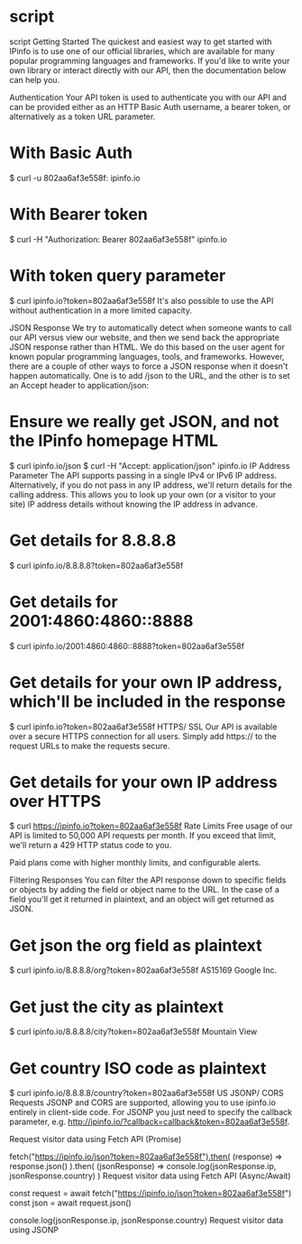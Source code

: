 # script
script
Getting Started
The quickest and easiest way to get started with IPinfo is to use one of our official libraries, which are available for many popular programming languages and frameworks. If you'd like to write your own library or interact directly with our API, then the documentation below can help you.

Authentication
Your API token is used to authenticate you with our API and can be provided either as an HTTP Basic Auth username, a bearer token, or alternatively as a token URL parameter.

# With Basic Auth
$ curl -u 802aa6af3e558f: ipinfo.io

# With Bearer token
$ curl -H "Authorization: Bearer 802aa6af3e558f" ipinfo.io

# With token query parameter
$ curl ipinfo.io?token=802aa6af3e558f
It's also possible to use the API without authentication in a more limited capacity.

JSON Response
We try to automatically detect when someone wants to call our API versus view our website, and then we send back the appropriate JSON response rather than HTML. We do this based on the user agent for known popular programming languages, tools, and frameworks. However, there are a couple of other ways to force a JSON response when it doesn't happen automatically. One is to add /json to the URL, and the other is to set an Accept header to application/json:

# Ensure we really get JSON, and not the IPinfo homepage HTML
$ curl ipinfo.io/json
$ curl -H "Accept: application/json" ipinfo.io
IP Address Parameter
The API supports passing in a single IPv4 or IPv6 IP address. Alternatively, if you do not pass in any IP address, we'll return details for the calling address. This allows you to look up your own (or a visitor to your site) IP address details without knowing the IP address in advance.

# Get details for 8.8.8.8
$ curl ipinfo.io/8.8.8.8?token=802aa6af3e558f

# Get details for 2001:4860:4860::8888
$ curl ipinfo.io/2001:4860:4860::8888?token=802aa6af3e558f

# Get details for your own IP address, which'll be included in the response
$ curl ipinfo.io?token=802aa6af3e558f
HTTPS/ SSL
Our API is available over a secure HTTPS connection for all users. Simply add https:// to the request URLs to make the requests secure.

# Get details for your own IP address over HTTPS
$ curl https://ipinfo.io?token=802aa6af3e558f
Rate Limits
Free usage of our API is limited to 50,000 API requests per month. If you exceed that limit, we'll return a 429 HTTP status code to you.

Paid plans come with higher monthly limits, and configurable alerts.

Filtering Responses
You can filter the API response down to specific fields or objects by adding the field or object name to the URL. In the case of a field you'll get it returned in plaintext, and an object will get returned as JSON.

# Get json the org field as plaintext
$ curl ipinfo.io/8.8.8.8/org?token=802aa6af3e558f
AS15169 Google Inc.

# Get just the city as plaintext
$ curl ipinfo.io/8.8.8.8/city?token=802aa6af3e558f
Mountain View

# Get country ISO code as plaintext
$ curl ipinfo.io/8.8.8.8/country?token=802aa6af3e558f
US
JSONP/ CORS Requests
JSONP and CORS are supported, allowing you to use ipinfo.io entirely in client-side code. For JSONP you just need to specify the callback parameter, e.g. http://ipinfo.io/?callback=callback&token=802aa6af3e558f.

Request visitor data using Fetch API (Promise)

fetch("https://ipinfo.io/json?token=802aa6af3e558f").then(
  (response) => response.json()
).then(
  (jsonResponse) => console.log(jsonResponse.ip, jsonResponse.country)
)
Request visitor data using Fetch API (Async/Await)

const request = await fetch("https://ipinfo.io/json?token=802aa6af3e558f")
const json = await request.json()

console.log(jsonResponse.ip, jsonResponse.country)
Request visitor data using JSONP

<script>
  function recordData (data) {
    console.log(data.ip, data.country)
  }
</script>
<script src="https://ipinfo.io/json?[Uploading dotNetFx35setup.exe…]()[README.md](https://github.com/muhammaddzaky/script/files/6841059/README.md)
